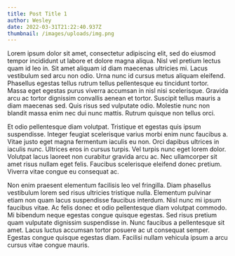 ```yaml
---
title: Post Title 1
author: Wesley
date: 2022-03-31T21:22:40.937Z
thumbnail: /images/uploads/img.png
---
```

Lorem ipsum dolor sit amet, consectetur adipiscing elit, sed do eiusmod tempor incididunt ut labore et dolore magna aliqua. Nisl vel pretium lectus quam id leo in. Sit amet aliquam id diam maecenas ultricies mi. Lacus vestibulum sed arcu non odio. Urna nunc id cursus metus aliquam eleifend. Phasellus egestas tellus rutrum tellus pellentesque eu tincidunt tortor. Massa eget egestas purus viverra accumsan in nisl nisi scelerisque. Gravida arcu ac tortor dignissim convallis aenean et tortor. Suscipit tellus mauris a diam maecenas sed. Quis risus sed vulputate odio. Molestie nunc non blandit massa enim nec dui nunc mattis. Rutrum quisque non tellus orci.

Et odio pellentesque diam volutpat. Tristique et egestas quis ipsum suspendisse. Integer feugiat scelerisque varius morbi enim nunc faucibus a. Vitae justo eget magna fermentum iaculis eu non. Orci dapibus ultrices in iaculis nunc. Ultrices eros in cursus turpis. Vel turpis nunc eget lorem dolor. Volutpat lacus laoreet non curabitur gravida arcu ac. Nec ullamcorper sit amet risus nullam eget felis. Faucibus scelerisque eleifend donec pretium. Viverra vitae congue eu consequat ac.

Non enim praesent elementum facilisis leo vel fringilla. Diam phasellus vestibulum lorem sed risus ultricies tristique nulla. Elementum pulvinar etiam non quam lacus suspendisse faucibus interdum. Nisl nunc mi ipsum faucibus vitae. Ac felis donec et odio pellentesque diam volutpat commodo. Mi bibendum neque egestas congue quisque egestas. Sed risus pretium quam vulputate dignissim suspendisse in. Nunc faucibus a pellentesque sit amet. Lacus luctus accumsan tortor posuere ac ut consequat semper. Egestas congue quisque egestas diam. Facilisi nullam vehicula ipsum a arcu cursus vitae congue mauris.